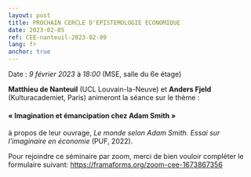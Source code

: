 ```yaml
---
layout: post
title: PROCHAIN CERCLE D'EPISTEMOLOGIE ECONOMIQUE
date: 2023-02-05
ref: CEE-nanteuil-2023-02-09
lang: fr
anchor: true
---
```


<i class="fas fa-table"></i> Date : _9 février 2023_ à _18:00_ (MSE, salle du 6e étage)

**Matthieu de Nanteuil** (UCL Louvain-la-Neuve) et **Anders Fjeld** (Kulturacademiet, Paris) animeront la séance sur le thème :

#### « Imagination et émancipation chez Adam Smith »

à propos de leur ouvrage, *Le monde selon Adam Smith. Essai sur l'imaginaire en économie* (PUF, 2022).

Pour rejoindre ce séminaire par zoom, merci de bien vouloir compléter le formulaire suivant: https://framaforms.org/zoom-cee-1673867356 
